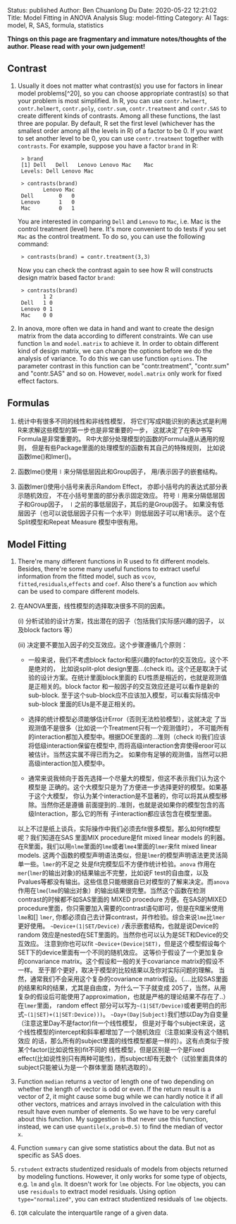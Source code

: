 Status: published
Author: Ben Chuanlong Du
Date: 2020-05-22 12:21:02
Title: Model Fitting in ANOVA Analysis
Slug: model-fitting
Category: AI
Tags: model, R, SAS, formula, statistics

**Things on this page are fragmentary and immature notes/thoughts of the author. Please read with your own judgement!**
 

## Contrast

1. Usually it does not matter what contrast(s) you use for factors in
    linear model problems[^20], so you can choose appropriate
    contrast(s) so that your problem is most simplified. In R, you can
    use `contr.helmert`, `contr.helmert`, `contr.poly`, `contr.sum`,
    `contr.treatment` and `contr.SAS` to create different kinds of
    contrasts. Among all these functions, the last three are popular. By
    default, R set the first level (whichever has the smallest order
    among all the levels in R) of a factor to be 0. If you want to set
    another level to be 0, you can use `contr.treatment` together with
    `contrasts`. For example, suppose you have a factor `brand` in R:

        > brand
        [1] Dell   Dell   Lenovo Lenovo Mac    Mac
        Levels: Dell Lenovo Mac

        > contrasts(brand)
               Lenovo Mac
        Dell        0   0
        Lenovo      1   0
        Mac         0   1
                

    You are interested in comparing `Dell` and `Lenovo` to `Mac`, i.e.
    Mac is the control treatment (level) here. It's more convenient to
    do tests if you set `Mac` as the control treatment. To do so, you
    can use the following command:

        > contrasts(brand) = contr.treatment(3,3)
                
    Now you can check the contrast again to see how R will constructs
    design matrix based factor `brand`:

        > contrasts(brand)
               1 2
        Dell   1 0
        Lenovo 0 1
        Mac    0 0
                
2. In anova, more often we data in hand and want to create the design
    matrix from the data according to different constraints. We can use
    function `lm` and `model.matrix` to achieve it. In order to obtain
    different kind of design matrix, we can change the options before we
    do the analysis of variance. To do this we can use function
    `options`. The parameter contrast in this function can be
    "contr.treatment", "contr.sum" and "contr.SAS" and so on.
    However, `model.matrix` only work for fixed effect factors. 

## Formulas

1. 统计中有很多不同的线性和非线性模型， 将它们写成R能识别的表达式是利用R来求解这些模型的第一步也是非常重要的一步， 这就决定了在R中书写
    Formula是非常重要的。 R中大部分处理模型的函数的Formula遵从通用的规则，
    但是有些Package里面的处理模型的函数有其自己的特殊规则， 比如说函数lme()和lmer()。

2. 函数lme()使用$\mid$来分隔低层因此和Group因子， 用/表示因子的嵌套结构。

3. 函数lmer()使用小括号来表示Random Effect， 亦即小括号内的表达式部分表示随机效应， 不在小括号里面的部分表示固定效应。
    符号$\mid$用来分隔低层因子和Group因子， $\mid$之前的事低层因子，其后的是Group因子。
    如果没有低层因子（也可以说低层因子只有一个水平）则低层因子可以用1表示。 这个在Split模型和Repeat Measure
    模型中很有用。

## Model Fitting

1. There're many different functions in R used to fit different models.
    Besides, there're some many useful functions to extract useful
    information from the fitted model, such as `vcov`,
    `fitted`,`residuals`,`effects` and `coef`. Also there's a function
    `aov` which can be used to compare different models.

2. 在ANOVA里面，线性模型的选择取决很多不同的因素。

    (i) 分析试验的设计方案，找出潜在的因子（包括我们实际感兴趣的因子， 以及block factors 等）

    (ii) 决定要不要加入因子的交互效应。这个步骤遵循几个原则：

    - 一般来说，我们不考虑block factor和感兴趣的factor的交互效应。这个不是绝对的，
        比如说split-plot design里面...(check
        it)。这个还是取决于试验的设计方案。在统计里面block里面的 EU性质是相近的，也就是观测值是正相关的。block
        factor 和一般因子的交互效应还是可以看作是新的sub-block.
        至于这个sub-block应不应该加入模型，可以看实际情况中sub-block 里面的EUs是不是正相关的。

    - 选择的统计模型必须能够估计Error（否则无法检验模型），这就决定
        了当观测值不是很多（比如说一个Treatment只有一个观测值时），
        不可能所有的interaction都加入模型中。根据DOE里面的...准则（check
        it)我们应该将低级interaction保留在模型中,
        而将高级interaction舍弃使得eroor可以被估计。当然这实属不得已而为之。
        如果你有足够的观测值，当然可以把高级interaction加入模型中。

    - 通常来说我倾向于首先选择一个尽量大的模型，但这不表示我们认为这个模型是
        正确的。这个大模型只是为了方便进一步选择更好的模型。如果基于这个大模型，
        你认为某个interaction是不显著的，你可以将其从模型移除。当然你还是遵循
        前面提到的..准则，也就是说如果你的模型包含的高级Interaction，那么它的所有
        子interaction都应该包含在模型里面。

    以上不过是纸上谈兵，实际操作中我们必须去fit很多模型。那么如何fit模型呢？我们知道在SAS 里面MIX procedure是fit
    mixed linear models 的利器。在R里面，我们以用`nlme`里面的`lme`或者`lme4`里面的`lmer`来fit
    mixed linear models.
    这两个函数的模型声明语法类似，但是`lmer`的模型声明语法更灵活简单一些。`lmer`的不足之
    处是fit完模型后不方便作统计检验。`anova` 作用在`mer`(`lmer`的输出对象)的结果输出不完整，比如说F
    test的自由度，以及Pvalues等都没有输出。这些信息只能根据自已对模型的了解来决定。而`anova`
    作用在`lme`(`lme`的输出对象）的输出结果很完整。当然这个函数在检测contrast的时候都不如SAS里面的 MIXED
    procedure 方便。在SAS的MIXED
    procedure里面，你只需要加入需要的contrast语句即可，但是在R厘米使用`lme`和[] `lmer`,
    你都必须自己去计算contrast，并作检验。综合来说`lme`比`lmer`更好使用。
    `~Device+(1|SET/Device)` `/`表示嵌套结构，也就是说Device的random
    效应是nested在SET里面的。当然你也可以认为是SET和Device的交互效应。 注意到你也可以fit
    `~Device+(Device|SET)`，但是这个模型假设每个SET下的device里面有一个不同的随机效应。
    这等价于假设了一个更加复杂的convariance matrix。这个假设和一般的关于covariance matrix的假设不一样。
    至于那个更好，取决于模型的比较结果以及你对实际问题的理解。 当然，通常我们不会采用这个复杂的covariance
    matrix假设。（....比较SAS里面的结果和R的结果，尤其是自由度，为什么一下子就变成
    205了，当然，从用复杂的假设后可能使用了approximation，也就是严格的理论结果不存在了..） 在`lmer`里面，
    random effect
    部分可以写为`~(1|SET/Device)`或者更明白的形式`~(1|SET)+(1|SET:Device)))`。
    `~Day+(Day|Subject)`我们想以Day为自变量（注意这里Day不是factor)fit一个线性模型，
    但是对于每个subject来说，这个线性模型的intercept和斜率都增加了一个随机效应（注意如果没有这个随机效应
    的话，那么所有的subject里面的线性模型都是一样的）。这有点类似于按某个factor(比如说性别)fit不同的
    线性模型，但是区别是一个是Fixed
    effect(比如说性别只有两种可能性)，而subject却有无数个（试验里面具体的subject只能被认为是一个群体里面
    随机选取的）。


2. Function `median` returns a vector of length one of two depending on
    whether the length of vector is odd or even. If the return result is
    a vector of 2, it might cause some bug while we can hardly notice it
    if all other vectors, matrices and arrays involved in the
    calculation with this result have even number of elements. So we
    have to be very careful about this function. My suggestion is that
    never use this function, instead, we can use `quantile(x,prob=0.5)`
    to find the median of vector `x`.

3. Function `summary` can give some statistics about the data. But not
    as specific as SAS does.

7. `rstudent` extracts studentized residuals of models from objects
    returned by modeling functions. However, it only works for some type
    of objects, e.g. `lm` and `glm`. It doesn't work for `lme` objects.
    For `lme` objects, you can use `residuals` to extract model
    residuals. Using option `type="normalized"`, you can extract
    studentized residuals of `lme` objects.

8. `IQR` calculate the interquartile range of a given data.

